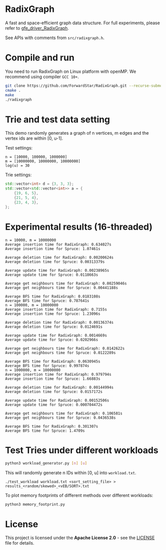 # RadixGraph
A fast and space-efficient graph data structure. For full experiments, please refer to [gfe_driver_RadixGraph](https://github.com/ForwardStar/gfe_driver).

See APIs with comments from ``src/radixgraph.h``.

# Compile and run
You need to run RadixGraph on Linux platform with openMP. We recommend using compiler ``GCC 10+``.
```sh
git clone https://github.com/ForwardStar/RadixGraph.git --recurse-submodules
cmake .
make
./radixgraph
```

# Trie and test data setting
This demo randomly generates a graph of n vertices, m edges and the vertex ids are within [0, u-1].

Test settings:
```
n = [10000, 100000, 1000000]
m = [10000000, 10000000, 10000000]
log(u) = 30
```
Trie settings:
```cpp
std::vector<int> d = {3, 3, 3};
std::vector<std::vector<int>> a = {
    {19, 6, 5},
    {21, 5, 4},
    {23, 4, 3},
};
```

# Experimental results (16-threaded)
```
n = 10000, m = 10000000
Average insertion time for RadixGraph: 0.634027s
Average insertion time for Spruce: 1.07461s

Average deletion time for RadixGraph: 0.00200624s
Average deletion time for Spruce: 0.00313379s

Average update time for RadixGraph: 0.00238965s
Average update time for Spruce: 0.0118663s

Average get neighbours time for RadixGraph: 0.00259046s
Average get neighbours time for Spruce: 0.00441188s

Average BFS time for RadixGraph: 0.0183108s
Average BFS time for Spruce: 0.787641s
n = 100000, m = 10000000
Average insertion time for RadixGraph: 0.7155s
Average insertion time for Spruce: 1.23096s

Average deletion time for RadixGraph: 0.00136374s
Average deletion time for Spruce: 0.0124691s

Average update time for RadixGraph: 0.0014669s
Average update time for Spruce: 0.0202966s

Average get neighbours time for RadixGraph: 0.0142622s
Average get neighbours time for Spruce: 0.0122289s

Average BFS time for RadixGraph: 0.0630945s
Average BFS time for Spruce: 0.997874s
n = 1000000, m = 10000000
Average insertion time for RadixGraph: 0.979794s
Average insertion time for Spruce: 1.66883s

Average deletion time for RadixGraph: 0.00144994s
Average deletion time for Spruce: 0.0157172s

Average update time for RadixGraph: 0.00152506s
Average update time for Spruce: 0.000704472s

Average get neighbours time for RadixGraph: 0.106581s
Average get neighbours time for Spruce: 0.0436538s

Average BFS time for RadixGraph: 0.301307s
Average BFS time for Spruce: 1.4709s
```

# Test Tries under different workloads
```sh
python3 workload_generator.py [n] [u]
```

This will randomly generate n IDs within [0, u] into ``workload.txt``.
```
./test_workload workload.txt <sort_setting_file> > results_<random/skewed>_<vEB/SORT>.txt
```

To plot memory footprints of different methods over different workloads:
```
python3 memory_footprint.py
```

# License
This project is licensed under the **Apache License 2.0** - see the [LICENSE](LICENSE) file for details.